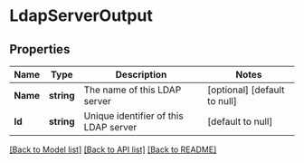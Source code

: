 # LdapServerOutput

## Properties
Name | Type | Description | Notes
------------ | ------------- | ------------- | -------------
**Name** | **string** | The name of this LDAP server | [optional] [default to null]
**Id** | **string** | Unique identifier of this LDAP server | [default to null]

[[Back to Model list]](../README.md#documentation-for-models) [[Back to API list]](../README.md#documentation-for-api-endpoints) [[Back to README]](../README.md)


